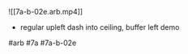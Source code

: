 

![[7a-b-02e.arb.mp4]]

- regular upleft dash into ceiling, buffer left demo


#arb #7a #7a-b-02e


